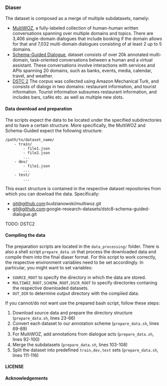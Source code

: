 ### Diaser

The dataset is composed as a merge of multiple subdatasets, namely:
 - [MultiWOZ](https://github.com/budzianowski/multiwoz), a fully-labeled collection of human-human written conversations spanning over multiple domains and topics. There are 3,406 single-domain dialogues that include booking if the domain allows for that and 7,032 multi-domain dialogues consisting of at least 2 up to 5 domains.
 - [Schema-Guided Dialogue](https://github.com/google-research-datasets/dstc8-schema-guided-dialogue), dataset consists of over 20k annotated multi-domain, task-oriented conversations between a human and a virtual assistant. These conversations involve interactions with services and APIs spanning 20 domains, such as banks, events, media, calendar, travel, and weather.
 - [DSTC 2](https://github.com/matthen/dstc) The corpus was collected using Amazon Mechanical Turk, and consists of dialogs in two domains: restaurant information, and tourist information. Tourist information subsumes restaurant information, and includes bars, cafés etc. as well as multiple new slots. 

#### Data download and preparation
The scripts expect the data to be located under the specified subdirectories and to have a certain structure.
More specifically, the MultiWOZ and Schema-Guided expect the following structure:
```
/path/to/dataset_name/
	- train/
		- file1.json
		- file2.json
		...
	- dev/
		- file1.json
		...
	- test/
		...
```
This exact structure is contained in the respective dataset repositories from which you can dowload the data.
Specifically:
 - git@github.com:budzianowski/multiwoz.git
 - git@github.com:google-research-datasets/dstc8-schema-guided-dialogue.git

TODO: DSTC2

#### Compiling the data
The preparation scripts are located in the `data_processing/` folder.
There is also a shell script `prepare_data.sh` that process the downloaded data and compile them into the final diaser format.
For this script to work correctly, the respective environment variables need to be set accordingly.
In particular, you might want to set variables:
 - `SOURCE_ROOT` to specify the directory in which the data are stored.
 - `MULTIWOZ_ROOT,SCHEMA_ROOT,DSCR_ROOT` to specify directories contaning the respective downloaded datasets.
 - `OUT_DIR` to determine output directory with the compiled data.

If you cannot/do not want use the prepared bash script, follow these steps:
 1. Download source data and prepare the directory structure (`prepare_data.sh`, lines 23-66)
 2. Convert each dataset to our annotation scheme (`prepare_data.sh`, lines 69-89)
 3. For MultiWOZ, add annotations from dialogue acts (`prepare_data.sh`, lines 92-100)
 4. Merge the subdatasets (`prepare_data.sh`, lines 103-108)
 5. Split the dataset into predefined `train,dev,test` sets (`prepare_data.sh`, lines 111-116)

#### LICENSE
#### Acknowledgements

